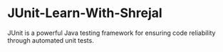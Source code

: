 # JUnit-Learn-With-Shrejal
JUnit is a powerful Java testing framework for ensuring code reliability through automated unit tests.
